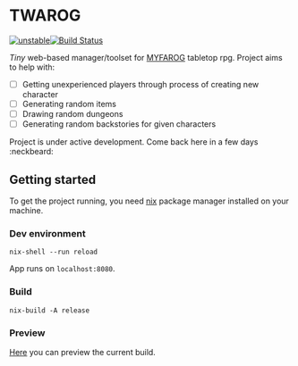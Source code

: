 # TWAROG

[![unstable](http://badges.github.io/stability-badges/dist/unstable.svg)](http://github.com/badges/stability-badges)[![Build Status](https://travis-ci.org/rszczers/Twarog.svg?branch=master)](https://travis-ci.org/rszczers/Twarog)

*Tiny* web-based manager/toolset for [MYFAROG](https://myfarog.org/) tabletop rpg. Project aims to help with:

- [ ] Getting unexperienced players through process of creating new character
- [ ] Generating random items
- [ ] Drawing random dungeons
- [ ] Generating random backstories for given characters

Project is under active development. Come back here in a few days :neckbeard:

## Getting started

To get the project running, you need [nix](https://nixos.org/nix/) package manager installed on your machine.

### Dev environment

```
nix-shell --run reload
```

App runs on `localhost:8080`.

### Build

```
nix-build -A release
```

### Preview
[Here](http://szczerski.pl/twarog) you can preview the current build.
